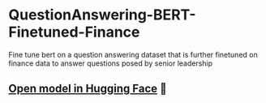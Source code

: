 # QuestionAnswering-BERT-Finetuned-Finance
Fine tune bert on a question answering dataset that is further finetuned on finance data to answer questions posed by senior leadership


## [Open model in Hugging Face](https://huggingface.co/Mariah64/distilbert-base-uncased-finetuned-squad-v2) 🤗
